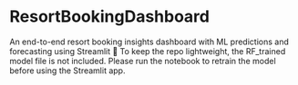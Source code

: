 # ResortBookingDashboard
An end-to-end resort booking insights dashboard with ML predictions and forecasting using Streamlit
🔁 To keep the repo lightweight, the RF_trained model file is not included. Please run the notebook to retrain the model before using the Streamlit app.
